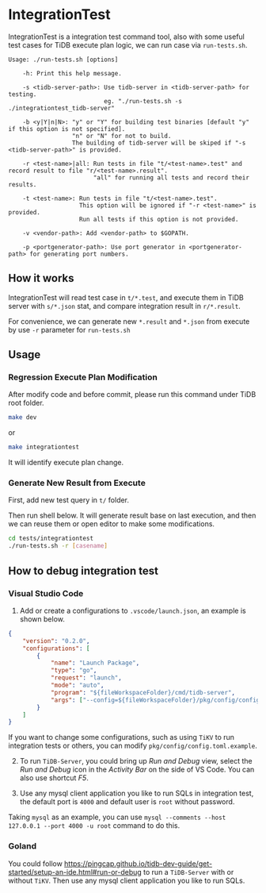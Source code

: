 # IntegrationTest

IntegrationTest is a integration test command tool, also with some useful test cases for TiDB execute plan logic, we can run case via `run-tests.sh`.

```
Usage: ./run-tests.sh [options]

    -h: Print this help message.

    -s <tidb-server-path>: Use tidb-server in <tidb-server-path> for testing.
                           eg. "./run-tests.sh -s ./integrationtest_tidb-server"

    -b <y|Y|n|N>: "y" or "Y" for building test binaries [default "y" if this option is not specified].
                  "n" or "N" for not to build.
                  The building of tidb-server will be skiped if "-s <tidb-server-path>" is provided.

    -r <test-name>|all: Run tests in file "t/<test-name>.test" and record result to file "r/<test-name>.result".
                        "all" for running all tests and record their results.

    -t <test-name>: Run tests in file "t/<test-name>.test".
                    This option will be ignored if "-r <test-name>" is provided.
                    Run all tests if this option is not provided.

    -v <vendor-path>: Add <vendor-path> to $GOPATH.

    -p <portgenerator-path>: Use port generator in <portgenerator-path> for generating port numbers.
```

## How it works

IntegrationTest will read test case in `t/*.test`, and execute them in TiDB server with `s/*.json` stat, and compare integration result in `r/*.result`.

For convenience, we can generate new `*.result` and `*.json` from execute by use `-r` parameter for `run-tests.sh`

## Usage

### Regression Execute Plan Modification

After modify code and before commit, please run this command under TiDB root folder.

```sh
make dev
```

or

```sh
make integrationtest
```
It will identify execute plan change.

### Generate New Result from Execute

First, add new test query in `t/` folder.

Then run shell below. It will generate result base on last execution, and then we can reuse them or open editor to make some modifications.

```sh
cd tests/integrationtest
./run-tests.sh -r [casename]
```


## How to debug integration test

### Visual Studio Code

1. Add or create a configurations to `.vscode/launch.json`, an example is shown below.

```json
{
    "version": "0.2.0",
    "configurations": [
        {
            "name": "Launch Package",
            "type": "go",
            "request": "launch",
            "mode": "auto",
            "program": "${fileWorkspaceFolder}/cmd/tidb-server",
            "args": ["--config=${fileWorkspaceFolder}/pkg/config/config.toml.example"]
        }
    ]
}
```

If you want to change some configurations, such as using `TiKV` to run integration tests or others, you can modify `pkg/config/config.toml.example`.

2. To run `TiDB-Server`, you could bring up *Run and Debug* view, select the *Run and Debug* icon in the *Activity Bar* on the side of VS Code. You can also use shortcut *F5*.

3. Use any mysql client application you like to run SQLs in integration test, the default port is `4000` and default user is `root` without password.

Taking `mysql` as an example, you can use `mysql --comments --host 127.0.0.1 --port 4000 -u root` command to do this.

### Goland

You could follow https://pingcap.github.io/tidb-dev-guide/get-started/setup-an-ide.html#run-or-debug to run a `TiDB-Server` with or without `TiKV`. Then use any mysql client application you like to run SQLs.

